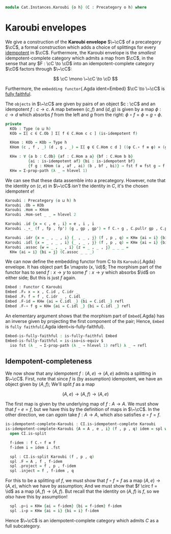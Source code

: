 <!--
```agda
open import Cat.Functor.Properties
open import Cat.Prelude

import Cat.Diagram.Idempotent as CI
```
-->

```agda
module Cat.Instances.Karoubi {o h} (C : Precategory o h) where
```

<!--
```agda
open CI C
import Cat.Reasoning C as C
open C.HLevel-instance
open Precategory
open Functor
```
-->

# Karoubi envelopes

We give a construction of the **Karoubi envelope** $\~\cC$ of a
precategory $\cC$, a formal construction which adds a choice of
splittings for every [idempotent] in $\cC$. Furthermore, the Karoubi
envelope is the _smallest_ idempotent-complete category which admits a
map from $\cC$, in the sense that any $F : \cC \to \cD$ into an
idempotent-complete category $\cD$ factors through $\~\cC$:

$$
\cC \mono \~\cC \to \cD
$$

Furthermore, the `embedding functor`{.Agda ident=Embed} $\cC \to
\~\cC$ is [fully faithful].

[fully faithful]: Cat.Functor.Properties.html#ff-functors
[idempotent]: Cat.Diagram.Idempotent.html

The `objects` in $\~\cC$ are given by pairs of an object $c : \cC$
and an idempotent $f : c \to c$. A map between $(c,f)$ and $(d,g)$ is
given by a map $\phi : c \to d$ which absorbs $f$ from the left and $g$
from the right: $\phi \circ f = \phi = g \circ \phi$.

```agda
private
  KOb : Type (o ⊔ h)
  KOb = Σ[ c ∈ C.Ob ] Σ[ f ∈ C.Hom c c ] (is-idempotent f)

  KHom : KOb → KOb → Type h
  KHom (c , f , _) (d , g , _) = Σ[ φ ∈ C.Hom c d ] ((φ C.∘ f ≡ φ) × (g C.∘ φ ≡ φ))

  KH≡ : ∀ {a b : C.Ob} {af : C.Hom a a} {bf : C.Hom b b}
          {ai : is-idempotent af} {bi : is-idempotent bf}
          {f g : KHom (a , af , ai) (b , bf , bi)} → fst f ≡ fst g → f ≡ g
  KH≡ = Σ-prop-path (λ _ → hlevel 1)
```

We can see that these data assemble into a precategory. However, note
that the identity on $(c,e)$ in $\~\cC$ _isn't_ the identity in $C$,
it's the chosen idempotent $e$!

```agda
Karoubi : Precategory (o ⊔ h) h
Karoubi .Ob = KOb
Karoubi .Hom = KHom
Karoubi .Hom-set _ _ = hlevel 2

Karoubi .id {x = c , e , i} = e , i , i
Karoubi ._∘_ (f , fp , fp') (g , gp , gp') = f C.∘ g , C.pullr gp , C.pulll fp'

Karoubi .idr {x = _ , _ , i} {_ , _ , j} (f , p , q) = KH≡ {ai = i} {bi = j} p
Karoubi .idl {x = _ , _ , i} {_ , _ , j} (f , p , q) = KH≡ {ai = i} {bi = j} q
Karoubi .assoc {w = _ , _ , i} {z = _ , _ , j} _ _ _ =
  KH≡ {ai = i} {bi = j} (C.assoc _ _ _)
```

We can now define the embedding functor from C to its `Karoubi`{.Agda}
envelope. It has object part $x \mapsto (x, \id)$; The morphism
part of the functor has to send $f : x \to y$ to some $f' : x \to y$
which absorbs $\id$ on either side; But this is just $f$ again.

```agda
Embed : Functor C Karoubi
Embed .F₀ x = x , C.id , C.idr _
Embed .F₁ f = f , C.idr _ , C.idl _
Embed .F-id = KH≡ {ai = C.idl _} {bi = C.idl _} refl
Embed .F-∘ f g = KH≡ {ai = C.idl _} {bi = C.idl _} refl
```

An elementary argument shows that the morphism part of `Embed`{.Agda}
has an inverse given by projecting the first component of the pair;
Hence, `Embed` is `fully faithful`{.Agda ident=is-fully-faithful}.

```agda
Embed-is-fully-faithful : is-fully-faithful Embed
Embed-is-fully-faithful = is-iso→is-equiv $
  iso fst (λ _ → Σ-prop-path (λ _ → hlevel 1) refl) λ _ → refl
```

## Idempotent-completeness

We now show that any idempotent $f : (A, e) \to (A, e)$ admits a
splitting in $\~\cC$. First, note that since $f$ is (by assumption)
idempotent, we have an object given by $(A, f)$; We'll split $f$ as a
map

$$
(A, e) \to (A, f) \to (A, e)
$$

The first map is given by the underlying map of $f : A \to A$. We must
show that $f \circ e = f$, but we have this by the definition of maps in
$\~\cC$. In the other direction, we can _again_ take $f : A \to A$,
which also satisfies $e \circ f = f$.

```agda
is-idempotent-complete-Karoubi : CI.is-idempotent-complete Karoubi
is-idempotent-complete-Karoubi {A = A , e , i} (f , p , q) idem = spl where
  open CI.is-split

  f-idem : f C.∘ f ≡ f
  f-idem i = idem i .fst

  spl : CI.is-split Karoubi (f , p , q)
  spl .F = A , f , f-idem
  spl .project = f , p , f-idem
  spl .inject = f , f-idem , q
```

For this to be a splitting of $f$, we must show that $f \circ f = f$ as
a map $(A, e) \to (A, e)$, which we have by assumption; And we must show
that $f \circ f = \id$ as a map $(A, f) \to (A, f)$. But recall
that the identity on $(A, f)$ is $f$, so we _also_ have this by
assumption!

```agda
  spl .p∘i = KH≡ {ai = f-idem} {bi = f-idem} f-idem
  spl .i∘p = KH≡ {ai = i} {bi = i} f-idem
```

Hence $\~\cC$ is an idempotent-complete category which admits $C$ as
a full subcategory.
